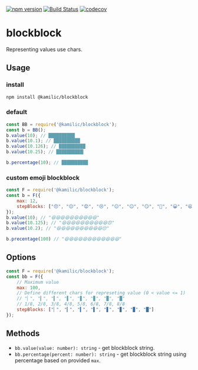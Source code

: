 [![npm version](https://badge.fury.io/js/%40kamilic%2Fblockblock.svg)](https://badge.fury.io/js/%40kamilic%2Fblockblock) [![Build Status](https://dev.azure.com/kamilic/blockblock/_apis/build/status/kamilic.blockblock?branchName=master)](https://dev.azure.com/kamilic/blockblock/_build/latest?definitionId=1&branchName=master) [![codecov](https://codecov.io/gh/kamilic/blockblock/branch/master/graph/badge.svg)](https://codecov.io/gh/kamilic/blockblock)
# blockblock
Representing values use chars.

## Usage
### install
```bash
npm install @kamilic/blockblock
```

### default
```javascript
const BB = require('@kamilic/blockblock');
const b = BB();
b.value(10); // ██████████
b.value(10.1); // ██████████
b.value(10.126); // ██████████
b.value(10.25); // ██████████▎

b.percentage(10); // ██████████
```

### custom emoji blockblock
```javascript
const F = require('@kamilic/blockblock');
const b = F({
    max: 12,
    stepBlocks: ["😞", "😔", "😟", "😢", "😑", "😐", "😏", "🙂", "😀", "😆"]
});
b.value(10); // "😆😆😆😆😆😆😆😆😆😆"
b.value(10.125); // "😆😆😆😆😆😆😆😆😆😆😞"
b.value(10.2); // "😆😆😆😆😆😆😆😆😆😆😔"

b.precentage(100) // "😆😆😆😆😆😆😆😆😆😆😆😆"
```

## Options
```javascript
const F = require('@kamilic/blockblock');
const bb = F({
    // Maximum value
    max: 100,
    // Define different chars for represeting value (0 < value <= 1)
    // "▏", "▎", "▍", "▌", "▋", "▊", "▉", "█"
    // 1/8, 2/8, 3/8, 4/8, 5/8, 6/8, 7/8, 8/8
    stepBlocks: ["▏", "▎", "▍", "▌", "▋", "▊", "▉", "█"]
});
```

## Methods
- `bb.value(value: number): string` - get blockblock string.
- `bb.percentage(percent: number): string` - get blockblock string using percentage based on provided `max`.
